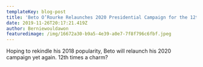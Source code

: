 ```yaml
---
templateKey: blog-post
title: 'Beto O’Rourke Relaunches 2020 Presidential Campaign for the 12th Time. '
date: 2019-11-26T20:17:21.419Z
author: Berniewouldawon
featuredimage: /img/16672a30-b9a5-4e39-a0e7-7f8f796c6fbf.jpeg
---
```

Hoping to rekindle his 2018 popularity, Beto will relaunch his 2020 campaign yet again. 12th times a charm?
